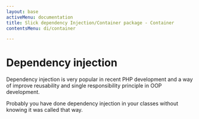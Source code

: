 ```yaml
---
layout: base
activeMenu: documentation
title: Slick dependency Injection/Container package - Container
contentsMenu: di/container

---
```


<div id="adapter"></div>

# Dependency injection

Dependency injection is very popular in recent PHP development and a way of
improve reusability and single responsibility principle in OOP development.

Probably you have done dependency injection in your classes without knowing
it was called that way.